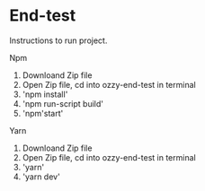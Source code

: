 # End-test

Instructions to run project.

Npm
1. Downloand Zip file 
2. Open Zip file, cd into ozzy-end-test in terminal
3. 'npm install'
4. 'npm run-script build'
5. 'npm'start'

Yarn
1. Downloand Zip file
2. Open Zip file, cd into ozzy-end-test in terminal
3. 'yarn'
4. 'yarn dev'

